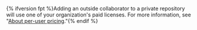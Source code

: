 {% ifversion fpt %}Adding an outside collaborator to a private repository will use one of your organization's paid licenses. For more information, see "[About per-user pricing](/articles/about-per-user-pricing/)."{% endif %}
